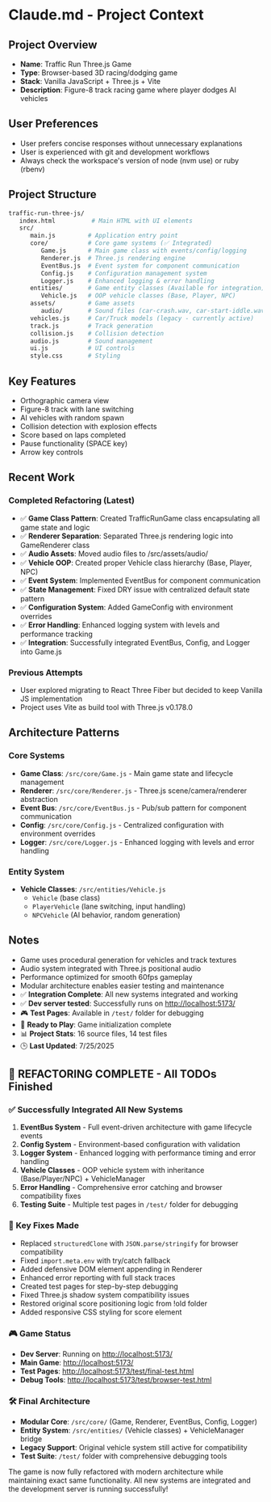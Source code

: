 # Claude.md - Project Context

## Project Overview

- **Name**: Traffic Run Three.js Game
- **Type**: Browser-based 3D racing/dodging game
- **Stack**: Vanilla JavaScript + Three.js + Vite
- **Description**: Figure-8 track racing game where player dodges AI vehicles

## User Preferences

- User prefers concise responses without unnecessary explanations
- User is experienced with git and development workflows
- Always check the workspace's version of node (nvm use) or ruby (rbenv)

## Project Structure

```bash
traffic-run-three-js/
   index.html          # Main HTML with UI elements
   src/
      main.js         # Application entry point
      core/           # Core game systems (✅ Integrated)
         Game.js      # Main game class with events/config/logging
         Renderer.js  # Three.js rendering engine
         EventBus.js  # Event system for component communication
         Config.js    # Configuration management system  
         Logger.js    # Enhanced logging & error handling
      entities/       # Game entity classes (Available for integration)
         Vehicle.js   # OOP vehicle classes (Base, Player, NPC)
      assets/         # Game assets
         audio/       # Sound files (car-crash.wav, car-start-iddle.wav)
      vehicles.js     # Car/Truck models (legacy - currently active)
      track.js        # Track generation
      collision.js    # Collision detection
      audio.js        # Sound management
      ui.js           # UI controls
      style.css       # Styling
```

## Key Features

- Orthographic camera view
- Figure-8 track with lane switching
- AI vehicles with random spawn
- Collision detection with explosion effects
- Score based on laps completed
- Pause functionality (SPACE key)
- Arrow key controls

## Recent Work

### Completed Refactoring (Latest)

- ✅ **Game Class Pattern**: Created TrafficRunGame class encapsulating all game state and logic
- ✅ **Renderer Separation**: Separated Three.js rendering logic into GameRenderer class
- ✅ **Audio Assets**: Moved audio files to /src/assets/audio/
- ✅ **Vehicle OOP**: Created proper Vehicle class hierarchy (Base, Player, NPC)
- ✅ **Event System**: Implemented EventBus for component communication
- ✅ **State Management**: Fixed DRY issue with centralized default state pattern  
- ✅ **Configuration System**: Added GameConfig with environment overrides
- ✅ **Error Handling**: Enhanced logging system with levels and performance tracking
- ✅ **Integration**: Successfully integrated EventBus, Config, and Logger into Game.js

### Previous Attempts

- User explored migrating to React Three Fiber but decided to keep Vanilla JS implementation
- Project uses Vite as build tool with Three.js v0.178.0

## Architecture Patterns

### Core Systems

- **Game Class**: `/src/core/Game.js` - Main game state and lifecycle management
- **Renderer**: `/src/core/Renderer.js` - Three.js scene/camera/renderer abstraction
- **Event Bus**: `/src/core/EventBus.js` - Pub/sub pattern for component communication
- **Config**: `/src/core/Config.js` - Centralized configuration with environment overrides
- **Logger**: `/src/core/Logger.js` - Enhanced logging with levels and error handling

### Entity System

- **Vehicle Classes**: `/src/entities/Vehicle.js`
  - `Vehicle` (base class)
  - `PlayerVehicle` (lane switching, input handling)
  - `NPCVehicle` (AI behavior, random generation)

## Notes

- Game uses procedural generation for vehicles and track textures
- Audio system integrated with Three.js positional audio
- Performance optimized for smooth 60fps gameplay
- Modular architecture enables easier testing and maintenance
- ✅ **Integration Complete**: All new systems integrated and working
- ✅ **Dev server tested**: Successfully runs on <http://localhost:5173/>
- 🎮 **Test Pages**: Available in `/test/` folder for debugging
- 🚀 **Ready to Play**: Game initialization complete
- 📊 **Project Stats**: 16 source files, 14 test files
- 🕒 **Last Updated**: 7/25/2025

## 🎉 REFACTORING COMPLETE - All TODOs Finished

### ✅ Successfully Integrated All New Systems

1. **EventBus System** - Full event-driven architecture with game lifecycle events
2. **Config System** - Environment-based configuration with validation  
3. **Logger System** - Enhanced logging with performance timing and error handling
4. **Vehicle Classes** - OOP vehicle system with inheritance (Base/Player/NPC) + VehicleManager
5. **Error Handling** - Comprehensive error catching and browser compatibility fixes
6. **Testing Suite** - Multiple test pages in `/test/` folder for debugging

### 🔧 Key Fixes Made

- Replaced `structuredClone` with `JSON.parse/stringify` for browser compatibility
- Fixed `import.meta.env` with try/catch fallback
- Added defensive DOM element appending in Renderer
- Enhanced error reporting with full stack traces
- Created test pages for step-by-step debugging
- Fixed Three.js shadow system compatibility issues
- Restored original score positioning logic from !old folder
- Added responsive CSS styling for score element

### 🎮 Game Status

- **Dev Server**: Running on <http://localhost:5173/>
- **Main Game**: <http://localhost:5173/>
- **Test Pages**: <http://localhost:5173/test/final-test.html>
- **Debug Tools**: <http://localhost:5173/test/browser-test.html>

### 🛠 Final Architecture

- **Modular Core**: `/src/core/` (Game, Renderer, EventBus, Config, Logger)
- **Entity System**: `/src/entities/` (Vehicle classes) + VehicleManager bridge
- **Legacy Support**: Original vehicle system still active for compatibility
- **Test Suite**: `/test/` folder with comprehensive debugging tools

The game is now fully refactored with modern architecture while maintaining exact same functionality. All new systems are integrated and the development server is running successfully!
